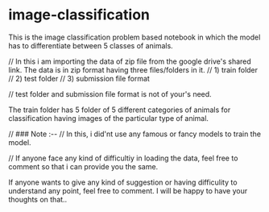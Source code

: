 # image-classification

This is the image classification problem based notebook in which the model has to differentiate between 5 classes of animals.

// In this i am importing the data of zip file from the google drive's shared link. The data is in zip format having three files/folders in it.
// 1) train folder
// 2) test folder
// 3) submission file format 

// test folder and submission file format is not of your's need.

The train folder has 5 folder of 5 different categories of animals for classification having images of the particular type of animal.


// ### Note :--
// In this, i did'nt use any famous or fancy models to train the model.

// If anyone face any kind of difficultiy in loading the data, feel free to comment so that i can provide you the same.

If anyone wants to give any kind of suggestion or having difficulity to understand any point, feel free to comment. I will be happy to have your thoughts on that..
